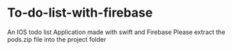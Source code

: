 # To-do-list-with-firebase
An IOS todo list Application made with swift and Firebase
Please extract the pods.zip file into the project folder
